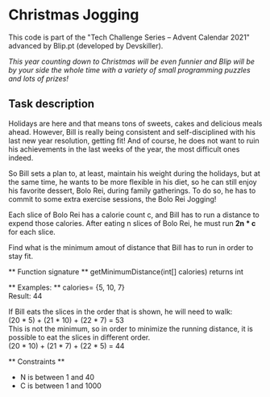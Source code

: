 # Christmas Jogging
This code is part of the "Tech Challenge Series – Advent Calendar 2021" advanced by Blip.pt (developed by Devskiller).

*This year counting down to Christmas will be even funnier and Blip will be by your side the whole time with a variety of small programming puzzles and lots of prizes!*

## Task description
Holidays are here and that means tons of sweets, cakes and delicious meals ahead. However, Bill is really being consistent and self-disciplined with his last new year resolution, getting fit! And of course, he does not want to ruin his achievements in the last weeks of the year, the most difficult ones indeed.  

So Bill sets a plan to, at least, maintain his weight during the holidays, but at the same time, he wants to be more flexible in his diet, so he can still enjoy his favorite dessert, Bolo Rei, during family gatherings. To do so, he has to commit to some extra exercise sessions, the Bolo Rei Jogging!  

Each slice of Bolo Rei has a calorie count c, and Bill has to run a distance to expend those calories. After eating n slices of Bolo Rei, he must run **2n * c** for each slice.  

Find what is the minimum amout of distance that Bill has to run in order to stay fit.  

** Function signature  **
getMinimumDistance(int[] calories) returns int  

** Examples:  **
calories= {5, 10, 7}  
Result: 44  

If Bill eats the slices in the order that is shown, he will need to walk:  
(20 * 5) + (21 * 10) + (22 * 7) = 53  
This is not the minimum, so in order to minimize the running distance, it is possible to eat the slices in different order.  
(20 * 10) + (21 * 7) + (22 * 5) = 44  
  
** Constraints  **
- N is between 1 and 40  
- C is between 1 and 1000  
